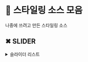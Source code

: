 # 💌 스타일링 소스 모음

나중에 쓰려고 만든 스타일링 소스

## ✖ SLIDER

<details>
    <summary>슬라이더 리스트</summary>
    - PURE CSS SLIDER : https://github.com/suhyang-lee/styling/tree/main/Slider
</details>
